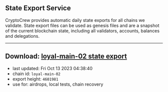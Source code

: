 ## State Export Service
CryptoCrew provides automatic daily state exports for all chains we validate. State export files can be used as genesis files and are a snapshot of the current blockchain state, including all validators, accounts, balances and delegations.

---
**Download: [loyal-main-02 state export](https://dl.ccvalidators.com/SERVICE/loyal/loyal-main-02_export_4601981.json)**
---

- last updated: Fri Oct 13 2023 04:38:40
- chain id: `loyal-main-02`
- export height: `4601981`
- use for: airdrops, local tests, chain recovery

